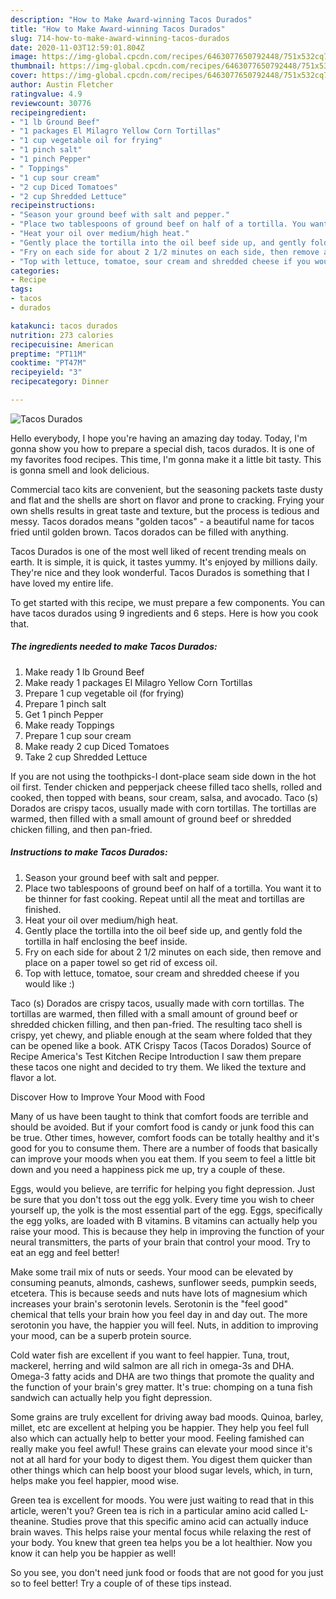 ```yaml
---
description: "How to Make Award-winning Tacos Durados"
title: "How to Make Award-winning Tacos Durados"
slug: 714-how-to-make-award-winning-tacos-durados
date: 2020-11-03T12:59:01.804Z
image: https://img-global.cpcdn.com/recipes/6463077650792448/751x532cq70/tacos-durados-recipe-main-photo.jpg
thumbnail: https://img-global.cpcdn.com/recipes/6463077650792448/751x532cq70/tacos-durados-recipe-main-photo.jpg
cover: https://img-global.cpcdn.com/recipes/6463077650792448/751x532cq70/tacos-durados-recipe-main-photo.jpg
author: Austin Fletcher
ratingvalue: 4.9
reviewcount: 30776
recipeingredient:
- "1 lb Ground Beef"
- "1 packages El Milagro Yellow Corn Tortillas"
- "1 cup vegetable oil for frying"
- "1 pinch salt"
- "1 pinch Pepper"
- " Toppings"
- "1 cup sour cream"
- "2 cup Diced Tomatoes"
- "2 cup Shredded Lettuce"
recipeinstructions:
- "Season your ground beef with salt and pepper."
- "Place two tablespoons of ground beef on half of a tortilla. You want it to be thinner for fast cooking. Repeat until all the meat and tortillas are finished."
- "Heat your oil over medium/high heat."
- "Gently place the tortilla into the oil beef side up, and gently fold the tortilla in half enclosing the beef inside."
- "Fry on each side for about 2 1/2 minutes on each side, then remove and place on a paper towel so get rid of excess oil."
- "Top with lettuce, tomatoe, sour cream and shredded cheese if you would like :)"
categories:
- Recipe
tags:
- tacos
- durados

katakunci: tacos durados 
nutrition: 273 calories
recipecuisine: American
preptime: "PT11M"
cooktime: "PT47M"
recipeyield: "3"
recipecategory: Dinner

---
```



![Tacos Durados](https://img-global.cpcdn.com/recipes/6463077650792448/751x532cq70/tacos-durados-recipe-main-photo.jpg)

Hello everybody, I hope you're having an amazing day today. Today, I'm gonna show you how to prepare a special dish, tacos durados. It is one of my favorites food recipes. This time, I'm gonna make it a little bit tasty. This is gonna smell and look delicious.

Commercial taco kits are convenient, but the seasoning packets taste dusty and flat and the shells are short on flavor and prone to cracking. Frying your own shells results in great taste and texture, but the process is tedious and messy. Tacos dorados means &#34;golden tacos&#34; - a beautiful name for tacos fried until golden brown. Tacos dorados can be filled with anything.

Tacos Durados is one of the most well liked of recent trending meals on earth. It is simple, it is quick, it tastes yummy. It's enjoyed by millions daily. They're nice and they look wonderful. Tacos Durados is something that I have loved my entire life.


To get started with this recipe, we must prepare a few components. You can have tacos durados using 9 ingredients and 6 steps. Here is how you cook that.

<!--inarticleads1-->

##### The ingredients needed to make Tacos Durados:

1. Make ready 1 lb Ground Beef
1. Make ready 1 packages El Milagro Yellow Corn Tortillas
1. Prepare 1 cup vegetable oil (for frying)
1. Prepare 1 pinch salt
1. Get 1 pinch Pepper
1. Make ready  Toppings
1. Prepare 1 cup sour cream
1. Make ready 2 cup Diced Tomatoes
1. Take 2 cup Shredded Lettuce


If you are not using the toothpicks-I dont-place seam side down in the hot oil first. Tender chicken and pepperjack cheese filled taco shells, rolled and cooked, then topped with beans, sour cream, salsa, and avocado. Taco (s) Dorados are crispy tacos, usually made with corn tortillas. The tortillas are warmed, then filled with a small amount of ground beef or shredded chicken filling, and then pan-fried. 

<!--inarticleads2-->

##### Instructions to make Tacos Durados:

1. Season your ground beef with salt and pepper.
1. Place two tablespoons of ground beef on half of a tortilla. You want it to be thinner for fast cooking. Repeat until all the meat and tortillas are finished.
1. Heat your oil over medium/high heat.
1. Gently place the tortilla into the oil beef side up, and gently fold the tortilla in half enclosing the beef inside.
1. Fry on each side for about 2 1/2 minutes on each side, then remove and place on a paper towel so get rid of excess oil.
1. Top with lettuce, tomatoe, sour cream and shredded cheese if you would like :)


Taco (s) Dorados are crispy tacos, usually made with corn tortillas. The tortillas are warmed, then filled with a small amount of ground beef or shredded chicken filling, and then pan-fried. The resulting taco shell is crispy, yet chewy, and pliable enough at the seam where folded that they can be opened like a book. ATK Crispy Tacos (Tacos Dorados) Source of Recipe America&#39;s Test Kitchen Recipe Introduction I saw them prepare these tacos one night and decided to try them. We liked the texture and flavor a lot. 

Discover How to Improve Your Mood with Food


Many of us have been taught to think that comfort foods are terrible and should be avoided. But if your comfort food is candy or junk food this can be true. Other times, however, comfort foods can be totally healthy and it's good for you to consume them. There are a number of foods that basically can improve your moods when you eat them. If you seem to feel a little bit down and you need a happiness pick me up, try a couple of these.

Eggs, would you believe, are terrific for helping you fight depression. Just be sure that you don't toss out the egg yolk. Every time you wish to cheer yourself up, the yolk is the most essential part of the egg. Eggs, specifically the egg yolks, are loaded with B vitamins. B vitamins can actually help you raise your mood. This is because they help in improving the function of your neural transmitters, the parts of your brain that control your mood. Try to eat an egg and feel better!

Make some trail mix of nuts or seeds. Your mood can be elevated by consuming peanuts, almonds, cashews, sunflower seeds, pumpkin seeds, etcetera. This is because seeds and nuts have lots of magnesium which increases your brain's serotonin levels. Serotonin is the "feel good" chemical that tells your brain how you feel day in and day out. The more serotonin you have, the happier you will feel. Nuts, in addition to improving your mood, can be a superb protein source.

Cold water fish are excellent if you want to feel happier. Tuna, trout, mackerel, herring and wild salmon are all rich in omega-3s and DHA. Omega-3 fatty acids and DHA are two things that promote the quality and the function of your brain's grey matter. It's true: chomping on a tuna fish sandwich can actually help you fight depression. 

Some grains are truly excellent for driving away bad moods. Quinoa, barley, millet, etc are excellent at helping you be happier. They help you feel full also which can actually help to better your mood. Feeling famished can really make you feel awful! These grains can elevate your mood since it's not at all hard for your body to digest them. You digest them quicker than other things which can help boost your blood sugar levels, which, in turn, helps make you feel happier, mood wise.

Green tea is excellent for moods. You were just waiting to read that in this article, weren't you? Green tea is rich in a particular amino acid called L-theanine. Studies prove that this specific amino acid can actually induce brain waves. This helps raise your mental focus while relaxing the rest of your body. You knew that green tea helps you be a lot healthier. Now you know it can help you be happier as well!

So you see, you don't need junk food or foods that are not good for you just so to feel better! Try  a  couple of  of  these  tips  instead.

